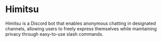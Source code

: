 # Himitsu
Himitsu is a Discord bot that enables anonymous chatting in designated channels, allowing users to freely express themselves while maintaining privacy through easy-to-use slash commands.
